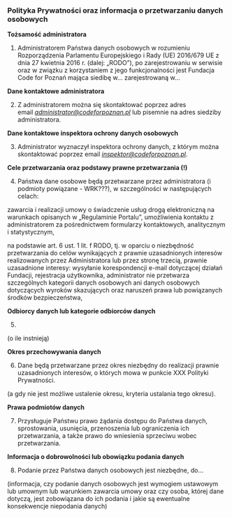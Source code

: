 ### Polityka Prywatności oraz informacja o przetwarzaniu danych osobowych

**Tożsamość administratora**

1. Administratorem Państwa danych osobowych w rozumieniu Rozporządzenia Parlamentu Europejskiego i Rady (UE) 2016/679 UE z dnia 27 kwietnia 2016 r. (dalej: „RODO”), po zarejestrowaniu w serwisie oraz w związku z korzystaniem z jego funkcjonalności jest Fundacja Code for Poznań mająca siedibę w... zarejestrowaną w...

**Dane kontaktowe administratora**

2. Z administratorem można się skontaktować poprzez adres email *administrator@codeforpoznan.pl* lub pisemnie na adres siedziby administratora.

**Dane kontaktowe inspektora ochrony danych osobowych**

3. Administrator wyznaczył inspektora ochrony danych, z którym można skontaktować poprzez email *inspektor@codeforpoznan.pl*.

**Cele przetwarzania oraz podstawy prawne przetwarzania (!)**

4. Państwa dane osobowe będą przetwarzane przez administratora (i podmioty powiązane - WRK???), w szczególności w następujących celach:

zawarcia i realizacji umowy o świadczenie usług drogą elektroniczną na warunkach opisanych w „Regulaminie Portalu”,
umożliwienia kontaktu z administratorem za pośrednictwem formularzy kontaktowych,
analitycznym i statystycznym,

na podstawie art. 6 ust. 1 lit. f RODO, tj. w oparciu o niezbędność przetwarzania do celów wynikających z prawnie uzasadnionych interesów realizowanych przez Administratora lub przez stronę trzecią,
prawnie uzasadnione interesy:
wysyłanie korespondencji e-mail dotyczącej działań Fundacji,
rejestracja użytkownika,
administrator nie przetwarza szczególnych kategorii danych osobowych ani danych osobowych dotyczących wyroków skazujących oraz naruszeń prawa lub powiązanych środków bezpieczeństwa,


**Odbiorcy danych lub kategorie odbiorców danych**

5.

(o ile instnieją)

**Okres przechowywania danych**

6. Dane będą przetwarzane przez okres niezbędny do realizacji prawnie uzasadnionych interesów, o których mowa w punkcie XXX Polityki Prywatności.

(a gdy nie jest możliwe ustalenie okresu, kryteria ustalania tego okresu).

**Prawa podmiotów danych**

7. Przysługuje Państwu prawo żądania dostępu do Państwa danych, sprostowania, usunięcia, przenoszenia lub ograniczenia ich przetwarzania, a także prawo do wniesienia sprzeciwu wobec przetwarzania.

**Informacja o dobrowolności lub obowiązku podania danych**

8. Podanie przez Państwa danych osobowych jest niezbędne, do...

(informacja, czy podanie danych osobowych jest wymogiem ustawowym lub umownym lub warunkiem zawarcia umowy oraz czy osoba, której dane dotyczą, jest zobowiązana do ich podania i jakie są ewentualne konsekwencje niepodania danych)
